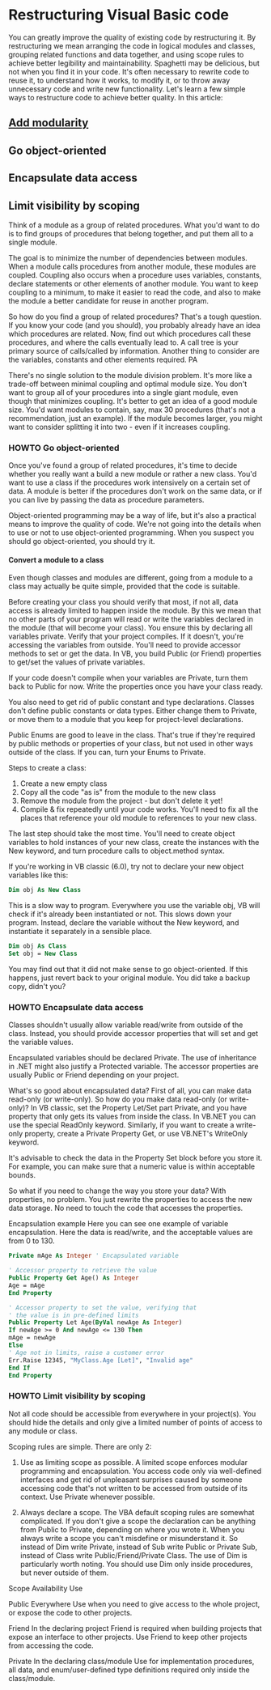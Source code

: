 <!-- LINK:http://www.aivosto.com/vbtips/restructuring.html -->

# Restructuring Visual Basic code

You can greatly improve the quality of existing code by restructuring it. By restructuring we mean arranging the code in logical modules and classes, grouping related functions and data together, and using scope rules to achieve better legibility and maintainability.
Spaghetti may be delicious, but not when you find it in your code. It's often necessary to rewrite code to reuse it, to understand how it works, to modify it, or to throw away unnecessary code and write new functionality. Let's learn a few simple ways to restructure code to achieve better quality.
In this article:

## [Add modularity](#howto-add-modularity)

<!-- @NK experimenting with internal anchors vs TOC -->

## Go object-oriented

## Encapsulate data access

## Limit visibility by scoping

Think of a module as a group of related procedures. What you'd want to do is to find groups of procedures that belong together, and put them all to a single module.

The goal is to minimize the number of dependencies between modules. When a module calls procedures from another module, these modules are coupled. Coupling also occurs when a procedure uses variables, constants, declare statements or other elements of another module. You want to keep coupling to a minimum, to make it easier to read the code, and also to make the module a better candidate for reuse in another program.

So how do you find a group of related procedures? That's a tough question. If you know your code (and you should), you probably already have an idea which procedures are related. Now, find out which procedures call these procedures, and where the calls eventually lead to. A call tree is your primary source of calls/called by information. Another thing to consider are the variables, constants and other elements required. PA

There's no single solution to the module division problem. It's more like a trade-off between minimal coupling and optimal module size. You don't want to group all of your procedures into a single giant module, even though that minimizes coupling. It's better to get an idea of a good module size. You'd want modules to contain, say, max 30 procedures (that's not a recommendation, just an example). If the module becomes larger, you might want to consider splitting it into two - even if it increases coupling.

### HOWTO Go object-oriented

Once you've found a group of related procedures, it's time to decide whether you really want a build a new module or rather a new class. You'd want to use a class if the procedures work intensively on a certain set of data. A module is better if the procedures don't work on the same data, or if you can live by passing the data as procedure parameters.

Object-oriented programming may be a way of life, but it's also a practical means to improve the quality of code. We're not going into the details when to use or not to use object-oriented programming. When you suspect you should go object-oriented, you should try it.

#### Convert a module to a class

Even though classes and modules are different, going from a module to a class may actually be quite simple, provided that the code is suitable.

Before creating your class you should verify that most, if not all, data access is already limited to happen inside the module. By this we mean that no other parts of your program will read or write the variables declared in the module (that will become your class). You ensure this by declaring all variables private. Verify that your project compiles. If it doesn't, you're accessing the variables from outside. You'll need to provide accessor methods to set or get the data. In VB, you build Public (or Friend) properties to get/set the values of private variables.

If your code doesn't compile when your variables are Private, turn them back to Public for now. Write the properties once you have your class ready.

You also need to get rid of public constant and type declarations. Classes don't define public constants or data types. Either change them to Private, or move them to a module that you keep for project-level declarations.

Public Enums are good to leave in the class. That's true if they're required by public methods or properties of your class, but not used in other ways outside of the class. If you can, turn your Enums to Private.

Steps to create a class:

1. Create a new empty class
2. Copy all the code "as is" from the module to the new class
3. Remove the module from the project - but don't delete it yet!
4. Compile & fix repeatedly until your code works. You'll need to fix all the places that reference your old module to references to your new class.

The last step should take the most time. You'll need to create object variables to hold instances of your new class, create the instances with the New keyword, and turn procedure calls to object.method syntax.

If you're working in VB classic (6.0), try not to declare your new object variables like this:

```vb
Dim obj As New Class
```

This is a slow way to program. Everywhere you use the variable obj, VB will check if it's already been instantiated or not. This slows down your program. Instead, declare the variable without the New keyword, and instantiate it separately in a sensible place.

```vb
Dim obj As Class  
Set obj = New Class
```

You may find out that it did not make sense to go object-oriented. If this happens, just revert back to your original module. You did take a backup copy, didn't you?

### HOWTO Encapsulate data access

Classes shouldn't usually allow variable read/write from outside of the class. Instead, you should provide accessor properties that will set and get the variable values.

Encapsulated variables should be declared Private. The use of inheritance in .NET might also justify a Protected variable. The accessor properties are usually Public or Friend depending on your project.

What's so good about encapsulated data? First of all, you can make data read-only (or write-only). So how do you make data read-only (or write-only)? In VB classic, set the Property Let/Set part Private, and you have property that only gets its values from inside the class. In VB.NET you can use the special ReadOnly keyword. Similarly, if you want to create a write-only property, create a Private Property Get, or use VB.NET's WriteOnly keyword.

It's advisable to check the data in the Property Set block before you store it. For example, you can make sure that a numeric value is within acceptable bounds.

So what if you need to change the way you store your data? With properties, no problem. You just rewrite the properties to access the new data storage. No need to touch the code that accesses the properties.

Encapsulation example
Here you can see one example of variable encapsulation. Here the data is read/write, and the acceptable values are from 0 to 130.

```vb
Private mAge As Integer ' Encapsulated variable

' Accessor property to retrieve the value
Public Property Get Age() As Integer
Age = mAge
End Property

' Accessor property to set the value, verifying that
' the value is in pre-defined limits
Public Property Let Age(ByVal newAge As Integer)
If newAge >= 0 And newAge <= 130 Then
mAge = newAge
Else
' Age not in limits, raise a customer error
Err.Raise 12345, "MyClass.Age [Let]", "Invalid age"
End If
End Property
```

### HOWTO Limit visibility by scoping

Not all code should be accessible from everywhere in your project(s). You should hide the details and only give a limited number of points of access to any module or class.

Scoping rules are simple. There are only 2:

1. Use as limiting scope as possible. A limited scope enforces modular programming and encapsulation. You access code only via well-defined interfaces and get rid of unpleasant surprises caused by someone accessing code that's not written to be accessed from outside of its context. Use Private whenever possible.

2. Always declare a scope. The VBA default scoping rules are somewhat complicated. If you don't give a scope the declaration can be anything from Public to Private, depending on where you wrote it. When you always write a scope you can't misdefine or misunderstand it. So instead of Dim write Private, instead of Sub write Public or Private Sub, instead of Class write Public/Friend/Private Class. The use of Dim is particularly worth noting. You should use Dim only inside procedures, but never outside of them.

Scope Availability Use

Public Everywhere Use when you need to give access to the whole project, or expose the code to other projects.

Friend In the declaring project Friend is required when building projects that expose an interface to other projects. Use Friend to keep other projects from accessing the code.

Private In the declaring class/module Use for implementation procedures, all data, and enum/user-defined type definitions required only inside the class/module.